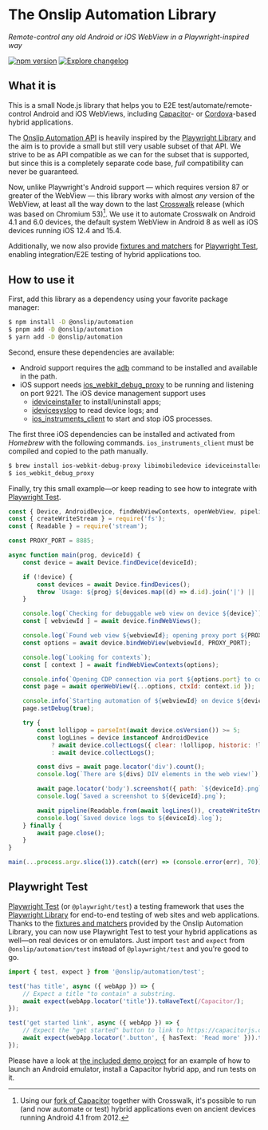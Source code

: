 # The Onslip Automation Library

*Remote-control any old Android or iOS WebView in a Playwright-inspired way*

[![npm version](https://badge.fury.io/js/%40onslip%2Fautomation.svg)](https://badge.fury.io/js/%40onslip%2Fautomation)
[![Explore changelog](https://img.shields.io/badge/changelog-explore-brightgreen)](https://changelogs.xyz/@onslip/automation)

## What it is

This is a small Node.js library that helps you to E2E test/automate/remote-control Android and iOS WebViews, including
[Capacitor]- or [Cordova]-based hybrid applications.

The [Onslip Automation API](docs/index/README.md) is heavily inspired by the [Playwright Library] and the aim is to
provide a small but still very usable subset of that API. We strive to be as API compatible as we can for the subset
that is supported, but since this is a completely separate code base, *full* compatibility can never be guaranteed.

Now, unlike Playwright's Android support — which requires version 87 or greater of the WebView — this library works with
almost *any* version of the WebView, at least all the way down to the last [Crosswalk] release (which was based on
Chromium 53)[^1]. We use it to automate Crosswalk on Android 4.1 and 6.0 devices, the default system WebView in Android
8 as well as iOS devices running iOS 12.4 and 15.4.

Additionally, we now also provide [fixtures and matchers](docs/test/README.md) for [Playwright Test](#playwright-test),
enabling integration/E2E testing of hybrid applications too.

## How to use it

First, add this library as a dependency using your favorite package manager:

```sh
$ npm install -D @onslip/automation
$ pnpm add -D @onslip/automation
$ yarn add -D @onslip/automation
```

Second, ensure these dependencies are available:

* Android support requires the [adb] command to be installed and available in the path.
* iOS support needs [ios_webkit_debug_proxy] to be running and listening on port 9221. The iOS device management support
  uses
  * [ideviceinstaller] to install/uninstall apps;
  * [idevicesyslog] to read device logs; and
  * [ios_instruments_client] to start and stop iOS processes.

The first three iOS dependencies can be installed and activated from *Homebrew* with the following commands.
`ios_instruments_client` must be compiled and copied to the path manually.

```sh
$ brew install ios-webkit-debug-proxy libimobiledevice ideviceinstaller
$ ios_webkit_debug_proxy
```

Finally, try this small example—or keep reading to see how to integrate with [Playwright Test](#playwright-test).

```js
const { Device, AndroidDevice, findWebViewContexts, openWebView, pipeline } = require('@onslip/automation');
const { createWriteStream } = require('fs');
const { Readable } = require('stream');

const PROXY_PORT = 8885;

async function main(prog, deviceId) {
    const device = await Device.findDevice(deviceId);

    if (!device) {
        const devices = await Device.findDevices();
        throw `Usage: ${prog} ${devices.map((d) => d.id).join('|') || '<device>'}`;
    }

    console.log(`Checking for debuggable web view on device ${device}`);
    const [ webviewId ] = await device.findWebViews();

    console.log(`Found web view ${webviewId}; opening proxy port ${PROXY_PORT}`);
    const options = await device.bindWebView(webviewId, PROXY_PORT);

    console.log(`Looking for contexts`);
    const [ context ] = await findWebViewContexts(options);

    console.info(`Opening CDP connection via port ${options.port} to context ${context.id} <${context.url}>`);
    const page = await openWebView({...options, ctxId: context.id });

    console.info(`Starting automation of ${webviewId} on device ${device}`);
    page.setDebug(true);

    try {
        const lollipop = parseInt(await device.osVersion()) >= 5;
        const logLines = device instanceof AndroidDevice
            ? await device.collectLogs({ clear: !lollipop, historic: !lollipop, filterspecs: ['*:D'] })
            : await device.collectLogs();

        const divs = await page.locator('div').count();
        console.log(`There are ${divs} DIV elements in the web view!`);

        await page.locator('body').screenshot({ path: `${deviceId}.png` });
        console.log(`Saved a screenshot to ${deviceId}.png`);

        await pipeline(Readable.from(await logLines()), createWriteStream(`${deviceId}.log`));
        console.log(`Saved device logs to ${deviceId}.log`);
    } finally {
        await page.close();
    }
}

main(...process.argv.slice(1)).catch((err) => (console.error(err), 70)).then(process.exit);
```

## Playwright Test

[Playwright Test] (or `@playwright/test`) a testing framework that uses the [Playwright Library] for end-to-end testing
of web sites and web applications. Thanks to the [fixtures and matchers](docs/test/README.md) provided by the Onslip
Automation Library, you can now use Playwright Test to test your hybrid applications as well—on real devices or on
emulators. Just import `test` and `expect` from `@onslip/automation/test` instead of `@playwright/test` and you're good
to go.

```ts
import { test, expect } from '@onslip/automation/test';

test('has title', async ({ webApp }) => {
    // Expect a title "to contain" a substring.
    await expect(webApp.locator('title')).toHaveText(/Capacitor/);
});

test('get started link', async ({ webApp }) => {
    // Expect the "get started" button to link to https://capacitorjs.com.
    await expect(webApp.locator('.button', { hasText: 'Read more' })).toHaveAttribute('href', 'https://capacitorjs.com');
});
```

Please have a look at [the included demo project](tests/) for an example of how to launch an Android emulator, install a
Capacitor hybrid app, and run tests on it.

[Capacitor]:              https://capacitorjs.com/
[Cordova]:                https://cordova.apache.org/
[Crosswalk]:              https://github.com/crosswalk-project
[Playwright Library]:     https://playwright.dev/docs/library
[Playwright Test]:        https://playwright.dev/docs/intro

[adb]:                    https://developer.android.com/studio/command-line/adb
[ios_webkit_debug_proxy]: https://github.com/google/ios-webkit-debug-proxy
[ideviceinstaller]:       https://github.com/libimobiledevice/ideviceinstaller
[idevicesyslog]:          https://github.com/libimobiledevice/libimobiledevice
[ios_instruments_client]: https://github.com/troybowman/ios_instruments_client

[^1]: Using our [fork of Capacitor](https://github.com/Onslip/capacitor-android-v16) together with Crosswalk, it's
      possible to run (and now automate or test) hybrid applications even on ancient devices running Android 4.1 from
      2012.
